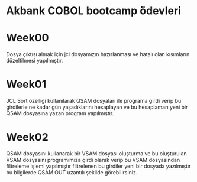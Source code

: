 
# Akbank COBOL bootcamp ödevleri

# Week00

Dosya çıktısı almak için jcl dosyamızın hazırlanması ve hatalı olan kısımların düzeltilmesi yapılmıştır.

# Week01

JCL Sort özelliği kullanılarak QSAM dosyaları ile programa girdi verip bu girdilerle ne kadar gün yaşadıklarını hesaplayan ve bu hesaplamarı yeni bir QSAM dosyasına yazan program yapılmıştır.

# Week02

QSAM dosyasını kullanarak bir VSAM dosyası oluşturma ve bu oluşturulan VSAM dosyasını programımıza girdi olarak verip bu VSAM dosyasından filtreleme işlemi yapılmıştır filtrelenen bu girdiler yeni bir dosyada yazılmıştır bu bilgilerde QSAM.OUT uzantılı şekilde görebilirsiniz.
